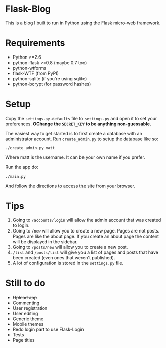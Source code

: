 # Flask-Blog
This is a blog I built to run in Python using the Flask micro-web framework.

# Requirements
* Python >=2.6
* python-flask >=0.8 (maybe 0.7 too)
* python-wtforms
* flask-WTF (from PyPI)
* python-sqlite (if you're using sqlite)
* python-bcrypt (for password hashes)

# Setup
Copy the `settings.py.defaults` file to `settings.py` and open it to set your preferences.
**OChange the `SECRET_KEY` to be anything non-guessable.**

The easiest way to get started is to first create a database with an administrator account. Run `create_admin.py` to setup the database like so:

    ./create_admin.py matt

Where matt is the username. It can be your own name if you prefer.

Run the app do:

    ./main.py

And follow the directions to access the site from your browser.

# Tips
1. Going to `/accounts/login` will allow the admin account that was created to login.
1. Going to `/new` will allow you to create a new page. Pages are not posts. Pages are like the about page. If you create an about page the content will be displayed in the sidebar.
1. Going to `/posts/new` will allow you to create a new post.
1. `/list` and `/posts/list` will give you a list of pages and posts that have been created (even ones that weren't published).
1. A lot of configuration is stored in the `settings.py` file.

# Still to do
* ~~Upload app~~
* Commenting
* User registration
* User editing
* Generic theme
* Mobile themes
* Redo login part to use Flask-Login
* Tests
* Page titles
